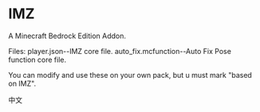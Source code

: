 # IMZ
A Minecraft Bedrock Edition Addon.

Files:
player.json--IMZ core file.
auto_fix.mcfunction--Auto Fix Pose function core file.

You can modify and use these on your own pack, but u must mark "based on IMZ".

<a herf=https://github.com/XiaozhiSans/IMZ/blob/main/README-cn.md>中文</a>
